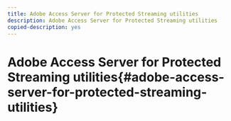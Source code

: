 ```yaml
---
title: Adobe Access Server for Protected Streaming utilities
description: Adobe Access Server for Protected Streaming utilities
copied-description: yes
---
```


# Adobe Access Server for Protected Streaming utilities{#adobe-access-server-for-protected-streaming-utilities}

